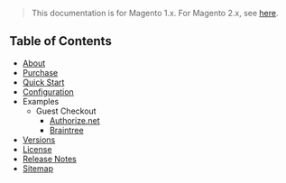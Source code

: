 <blockquote class="important">This documentation is for Magento 1.x. For Magento 2.x, see <a href="https://nickolasburr.github.io/magento/extensions/2.x/testlivecheckout/latest/">here</a>.</blockquote>

## Table of Contents

- [About](https://nickolasburr.github.io/magento/extensions/1.x/testlivecheckout/latest/about/)
- [Purchase](https://marketplace.magento.com/nickolasburr-nickolasburr-testlivecheckout.html)
- [Quick Start](https://nickolasburr.github.io/magento/extensions/1.x/testlivecheckout/latest/quickstart/)
- [Configuration](https://nickolasburr.github.io/magento/extensions/1.x/testlivecheckout/latest/configuration/)
- Examples
    + Guest Checkout
        - [Authorize.net](https://nickolasburr.github.io/magento/extensions/1.x/testlivecheckout/latest/examples/guest-checkout/authorizenet/)
        - [Braintree](https://nickolasburr.github.io/magento/extensions/1.x/testlivecheckout/latest/examples/guest-checkout/braintree/)
- [Versions](https://nickolasburr.github.io/magento/extensions/1.x/testlivecheckout/)
- [License](https://nickolasburr.github.io/magento/extensions/1.x/testlivecheckout/LICENSE.txt)
- [Release Notes](https://nickolasburr.github.io/magento/extensions/1.x/testlivecheckout/RELEASE_NOTES.txt)
- [Sitemap](https://nickolasburr.github.io/magento/extensions/1.x/testlivecheckout/latest/sitemap.xml)
